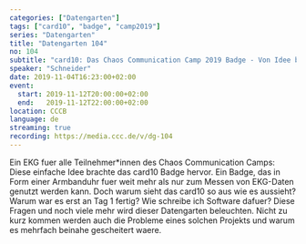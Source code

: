 ```yaml
---
categories: ["Datengarten"]
tags: ["card10", "badge", "camp2019"]
series: "Datengarten"
title: "Datengarten 104"
no: 104
subtitle: "card10: Das Chaos Communication Camp 2019 Badge - Von Idee bis Zukunft"
speaker: "Schneider"
date: 2019-11-04T16:23:00+02:00
event:
  start: 2019-11-12T20:00:00+02:00
  end:   2019-11-12T22:00:00+02:00
location: CCCB
language: de 
streaming: true
recording: https://media.ccc.de/v/dg-104
---
```

Ein EKG fuer alle Teilnehmer\*innen des Chaos Communication Camps: Diese
einfache Idee brachte das card10 Badge hervor. Ein Badge, das in Form
einer Armbanduhr fuer weit mehr als nur zum Messen von EKG-Daten genutzt
werden kann.
Doch warum sieht das card10 so aus wie es aussieht? Warum war es erst an
Tag 1 fertig? Wie schreibe ich Software dafuer? Diese Fragen und noch
viele mehr wird dieser Datengarten beleuchten. Nicht zu kurz kommen
werden auch die Probleme eines solchen Projekts und warum es mehrfach
beinahe gescheitert waere.
